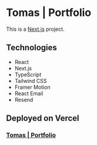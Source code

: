 # Tomas | Portfolio

This is a [Next.js](https://nextjs.org/) project.

## Technologies

- React
- Next.js
- TypeScript
- Tailwind CSS
- Framer Motion
- React Email
- Resend

## Deployed on Vercel

### [Tomas | Portfolio](https://tomas-portfolio-mu.vercel.app/)
